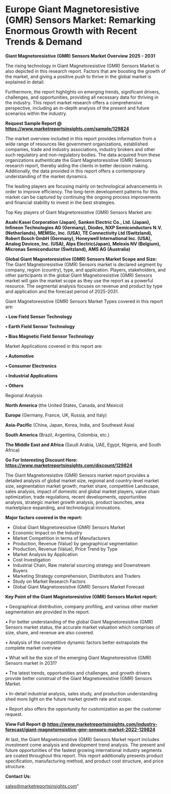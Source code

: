# Europe Giant Magnetoresistive (GMR) Sensors Market: Remarking Enormous Growth with Recent Trends & Demand

<Strong> Giant Magnetoresistive (GMR) Sensors Market Overview 2025 - 2031</strong>

The rising technology in Giant Magnetoresistive (GMR) Sensors Market is also depicted in this research report. Factors that are boosting the growth of the market, and giving a positive push to thrive in the global market is explained in detail.

Furthermore, the report highlights on emerging trends, significant drivers, challenges, and opportunities, providing all necessary data for thriving in the industry. This report market research offers a comprehensive perspective, including an in-depth analysis of the present and future scenarios within the industry.

<strong>Request Sample Report @ <a href=https://www.marketreportsinsights.com/sample/129824>https://www.marketreportsinsights.com/sample/129824</a></strong>

The market overview included in this report provides information from a wide range of resources like government organizations, established companies, trade and industry associations, industry brokers and other such regulatory and non-regulatory bodies. The data acquired from these organizations authenticate the Giant Magnetoresistive (GMR) Sensors research report, thereby aiding the clients in better decision making. Additionally, the data provided in this report offers a contemporary understanding of the market dynamics.

The leading players are focusing mainly on technological advancements in order to improve efficiency. The long-term development patterns for this market can be captured by continuing the ongoing process improvements and financial stability to invest in the best strategies.

Top Key players of Giant Magnetoresistive (GMR) Sensors Market are:

<strong>Asahi Kasei Corporation (Japan), Sanken Electric Co., Ltd. (Japan), Infineon Technologies AG (Germany), Diodes, NXP Semiconductors N.V. (Netherlands), MEMSic, Inc. (USA), TE Connectivity Ltd (Switzland), Robert Bosch GmbH (Germany), Honeywell International Inc. (USA), Analog Devices, Inc. (USA), Alps Electric(Japan), Melexis NV (Belgium), Micronas Semiconductor (Switzland), AMS AG (Australia)</strong>

<strong><b>Global Giant Magnetoresistive (GMR) Sensors Market Scope and Size:</b></strong>
The Giant Magnetoresistive (GMR) Sensors market is declared segment by company, region (country), type, and application. Players, stakeholders, and other participants in the global Giant Magnetoresistive (GMR) Sensors market will gain the market scope as they use the report as a powerful resource. The segmental analysis focuses on revenue and product by type and application and the forecast period of 2025-2031.

Giant Magnetoresistive (GMR) Sensors Market Types covered in this report are:

<strong>• Low Field Sensor Technology

• Earth Field Sensor Technology

• Bias Magnetic Field Sensor Technology</strong>

Market Applications covered in this report are:

<strong>• Automotive

• Consumer Electronics

• Industrial Applications

• Others</strong> 

Regional Analysis

<strong>North America</strong> (the United States, Canada, and Mexico)

<strong>Europe</strong> (Germany, France, UK, Russia, and Italy)

<strong>Asia-Pacific</strong> (China, Japan, Korea, India, and Southeast Asia)

<strong>South America</strong> (Brazil, Argentina, Colombia, etc.)

<strong>The Middle East and Africa</strong> (Saudi Arabia, UAE, Egypt, Nigeria, and South Africa)

<strong>Go For Interesting Discount Here: <a href=https://www.marketreportsinsights.com/discount/129824>https://www.marketreportsinsights.com/discount/129824</a></strong>

The Giant Magnetoresistive (GMR) Sensors market report provides a detailed analysis of global market size, regional and country-level market size, segmentation market growth, market share, competitive Landscape, sales analysis, impact of domestic and global market players, value chain optimization, trade regulations, recent developments, opportunities analysis, strategic market growth analysis, product launches, area marketplace expanding, and technological innovations.

<strong><b>Major factors covered in the report:</b></strong>
<ul>
  <li>Global Giant Magnetoresistive (GMR) Sensors Market </li>
  <li>Economic Impact on the Industry</li>
  <li>Market Competition in terms of Manufacturers</li>
  <li>Production, Revenue (Value) by geographical segmentation</li>
  <li>Production, Revenue (Value), Price Trend by Type</li>
  <li>Market Analysis by Application</li>
  <li>Cost Investigation</li>
  <li>Industrial Chain, Raw material sourcing strategy and Downstream Buyers</li>
  <li>Marketing Strategy comprehension, Distributors and Traders</li>
  <li>Study on Market Research Factors</li>
  <li>Global Giant Magnetoresistive (GMR) Sensors Market Forecast</li>
</ul>

<strong><b>Key Point of the Giant Magnetoresistive (GMR) Sensors Market report:</b></strong>

• Geographical distribution, company profiling, and various other market segmentation are provided in the report.

• For better understanding of the global Giant Magnetoresistive (GMR) Sensors market status, the accurate market valuation which comprises of size, share, and revenue are also covered.

• Analysis of the competitive dynamic factors better extrapolate the complete market overview

• What will be the size of the emerging Giant Magnetoresistive (GMR) Sensors market in 2031?

• The latest trends, opportunities and challenges, and growth drivers provide better construal of the Giant Magnetoresistive (GMR) Sensors Market.

• In-detail industrial analysis, sales study, and production understanding shed more light on the future market growth rate and scope.

• Report also offers the opportunity for customization as per the customer request.

<strong><b>View Full Report @ <a href=https://www.marketreportsinsights.com/industry-forecast/giant-magnetoresistive-gmr-sensors-market-2022-129824>https://www.marketreportsinsights.com/industry-forecast/giant-magnetoresistive-gmr-sensors-market-2022-129824</a></b></strong>


At last, the Giant Magnetoresistive (GMR) Sensors Market report includes investment come analysis and development trend analysis. The present and future opportunities of the fastest growing international industry segments are coated throughout this report. This report additionally presents product specification, manufacturing method, and product cost structure, and price structure.

<strong>Contact Us:</strong>

sales@marketreportsinsights.com"

